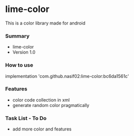 # lime-color #

This is a color library made for android

### Summary ###

* lime-color
* Version 1.0


### How to use ###

implementation 'com.github.nasif02:lime-color:bc6da1561c'


### Features ###

* color code collection in xml
* generate random color pragmatically


### Task List - To Do ###

* add more color and features
